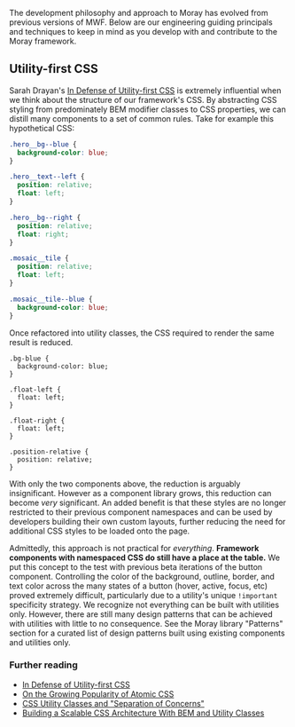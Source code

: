 The development philosophy and approach to Moray has evolved from previous versions of MWF. Below are our engineering guiding principals and techniques to keep in mind as you develop with and contribute to the Moray framework.

## Utility-first CSS

Sarah Drayan's [In Defense of Utility-first CSS](https://frontstuff.io/in-defense-of-utility-first-css) is extremely influential when we think about the structure of our framework's CSS. By abstracting CSS styling from predominately BEM modifier classes to CSS properties, we can distill many components to a set of common rules. Take for example this hypothetical CSS:

```css
.hero__bg--blue {
  background-color: blue;
}

.hero__text--left {
  position: relative;
  float: left;
}

.hero__bg--right {
  position: relative;
  float: right;
}

.mosaic__tile {
  position: relative;
  float: left;
}

.mosaic__tile--blue {
  background-color: blue;
}
```

Once refactored into utility classes, the CSS required to render the same result is reduced.

```
.bg-blue {
  background-color: blue;
}

.float-left {
  float: left;
}

.float-right {
  float: left;
}

.position-relative {
  position: relative;
}
```

With only the two components above, the reduction is arguably insignificant. However as a component library grows, this reduction can become _very_ significant. An added benefit is that these styles are no longer restricted to their previous component namespaces and can be used by developers building their own custom layouts, further reducing the need for additional CSS styles to be loaded onto the page.

Admittedly, this approach is not practical for _everything_. **Framework components with namespaced CSS do still have a place at the table.** We put this concept to the test with previous beta iterations of the button component. Controlling the color of the background, outline, border, and text color across the many states of a button (hover, active, focus, etc) proved extremely difficult, particularly due to a utility's unique `!important` specificity strategy. We recognize not everything can be built with utilities only. However, there are still many design patterns that can be achieved with utilities with little to no consequence. See the Moray library "Patterns" section for a curated list of design patterns built using existing components and utilities only.

### Further reading
- [In Defense of Utility-first CSS](https://frontstuff.io/in-defense-of-utility-first-css)
- [On the Growing Popularity of Atomic CSS](https://css-tricks.com/growing-popularity-atomic-css/)
- [CSS Utility Classes and "Separation of Concerns"](https://adamwathan.me/css-utility-classes-and-separation-of-concerns/)
- [Building a Scalable CSS Architecture With BEM and Utility Classes](https://css-tricks.com/building-a-scalable-css-architecture-with-bem-and-utility-classes/)